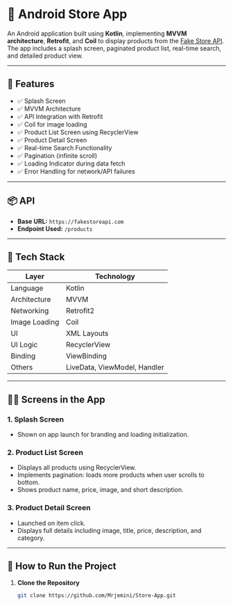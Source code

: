 # 🛒 Android Store App

An Android application built using **Kotlin**, implementing **MVVM architecture**, **Retrofit**, and **Coil** to display products from the [Fake Store API](https://fakestoreapi.com/products). The app includes a splash screen, paginated product list, real-time search, and detailed product view.

---

## 🚀 Features

- ✅ Splash Screen
- ✅ MVVM Architecture
- ✅ API Integration with Retrofit
- ✅ Coil for image loading
- ✅ Product List Screen using RecyclerView
- ✅ Product Detail Screen
- ✅ Real-time Search Functionality
- ✅ Pagination (infinite scroll)
- ✅ Loading Indicator during data fetch
- ✅ Error Handling for network/API failures

---

## 📦 API

- **Base URL:** `https://fakestoreapi.com`
- **Endpoint Used:** `/products`

---

## 🧱 Tech Stack

| Layer        | Technology       |
|--------------|------------------|
| Language     | Kotlin           |
| Architecture | MVVM             |
| Networking   | Retrofit2        |
| Image Loading| Coil             |
| UI           | XML Layouts      |
| UI Logic     | RecyclerView     |
| Binding      | ViewBinding      |
| Others       | LiveData, ViewModel, Handler |

---

## 🧑‍🎨 Screens in the App

### 1. **Splash Screen**
- Shown on app launch for branding and loading initialization.

### 2. **Product List Screen**
- Displays all products using RecyclerView.
- Implements pagination: loads more products when user scrolls to bottom.
- Shows product name, price, image, and short description.

### 3. **Product Detail Screen**
- Launched on item click.
- Displays full details including image, title, price, description, and category.

---

## 🔧 How to Run the Project

1. **Clone the Repository**
   ```bash
   git clone https://github.com/Mrjemini/Store-App.git
